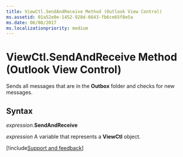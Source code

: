 ```yaml
---
title: ViewCtl.SendAndReceive Method (Outlook View Control)
ms.assetid: 01a52e0e-1452-928d-6643-fb6ce65f8e5a
ms.date: 06/08/2017
ms.localizationpriority: medium
---
```



# ViewCtl.SendAndReceive Method (Outlook View Control)

Sends all messages that are in the **Outbox** folder and checks for new messages.


## Syntax

_expression_.**SendAndReceive**

_expression_ A variable that represents a **ViewCtl** object.

[!include[Support and feedback](~/includes/feedback-boilerplate.md)]